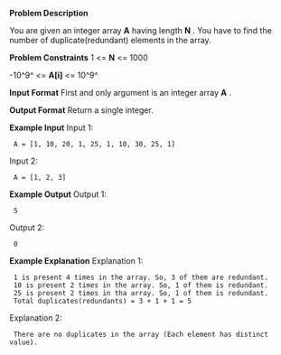 **Problem Description**

You are given an integer array **A** having length **N** . You have to find the number of duplicate(redundant) elements in the array.

**Problem Constraints**
1 <= **N** <= 1000

-10^9^ <= **A[i]** <= 10^9^

**Input Format**
First and only argument is an integer array **A** .

**Output Format**
Return a single integer.

**Example Input**
Input 1:

```
 A = [1, 10, 20, 1, 25, 1, 10, 30, 25, 1]
```

Input 2:

```
 A = [1, 2, 3]
```

**Example Output**
Output 1:

```
 5
```

Output 2:

```
 0
```

**Example Explanation**
Explanation 1:

```
 1 is present 4 times in the array. So, 3 of them are redundant.
 10 is present 2 times in the array. So, 1 of them is redundant.
 25 is present 2 times in tha array. So, 1 of them is redundant.
 Total duplicates(redundants) = 3 + 1 + 1 = 5
```

Explanation 2:

```
 There are no duplicates in the array (Each element has distinct value).
```
